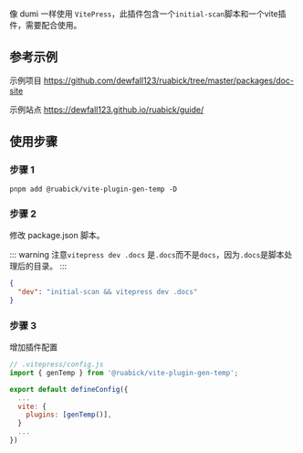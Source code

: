 ##

像 dumi 一样使用 `VitePress`，此插件包含一个`initial-scan`脚本和一个vite插件，需要配合使用。


## 参考示例

示例项目 https://github.com/dewfall123/ruabick/tree/master/packages/doc-site

示例站点 https://dewfall123.github.io/ruabick/guide/

## 使用步骤

### 步骤 1

`pnpm add @ruabick/vite-plugin-gen-temp -D`

### 步骤 2

修改 package.json 脚本。

::: warning
注意`vitepress dev .docs` 是`.docs`而不是`docs`，因为`.docs`是脚本处理后的目录。
:::

```json
{
  "dev": "initial-scan && vitepress dev .docs"
}
```

### 步骤 3

增加插件配置

```js
// .vitepress/config.js
import { genTemp } from '@ruabick/vite-plugin-gen-temp';

export default defineConfig({
  ...
  vite: {
    plugins: [genTemp()],
  }
  ...
})
```

